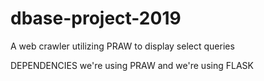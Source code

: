 # dbase-project-2019
A web crawler utilizing PRAW to display select queries


DEPENDENCIES
we're using PRAW
and we're using FLASK
